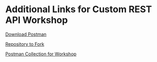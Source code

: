 # Additional Links for Custom REST API Workshop

[Download Postman]()

[Repository to Fork](https://github.com/balazsburgermeister/ScriptedRESTAPI)

[Postman Collection for Workshop](https://www.getpostman.com/collections/a689598a0d2920c2e570)